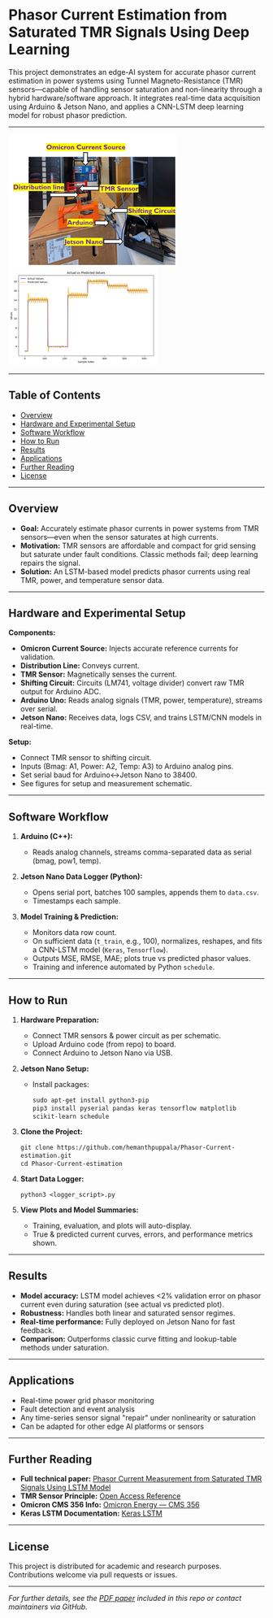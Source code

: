 # Phasor Current Estimation from Saturated TMR Signals Using Deep Learning

This project demonstrates an edge-AI system for accurate phasor current estimation in power systems using Tunnel Magneto-Resistance (TMR) sensors—capable of handling sensor saturation and non-linearity through a hybrid hardware/software approach. It integrates real-time data acquisition using Arduino & Jetson Nano, and applies a CNN-LSTM deep learning model for robust phasor prediction.

---

![Experimental Setup](./ExperimentalSetup.png)
![Actual vs Predicted Values](./Output.png)

---

## Table of Contents

- [Overview](#overview)
- [Hardware and Experimental Setup](#hardware-and-experimental-setup)
- [Software Workflow](#software-workflow)
- [How to Run](#how-to-run)
- [Results](#results)
- [Applications](#applications)
- [Further Reading](#further-reading)
- [License](#license)

---

## Overview

- **Goal:** Accurately estimate phasor currents in power systems from TMR sensors—even when the sensor saturates at high currents.
- **Motivation:** TMR sensors are affordable and compact for grid sensing but saturate under fault conditions. Classic methods fail; deep learning repairs the signal.
- **Solution:** An LSTM-based model predicts phasor currents using real TMR, power, and temperature sensor data.

---

## Hardware and Experimental Setup

**Components:**
- **Omicron Current Source:** Injects accurate reference currents for validation.
- **Distribution Line:** Conveys current.
- **TMR Sensor:** Magnetically senses the current.
- **Shifting Circuit:** Circuits (LM741, voltage divider) convert raw TMR output for Arduino ADC.
- **Arduino Uno:** Reads analog signals (TMR, power, temperature), streams over serial.
- **Jetson Nano:** Receives data, logs CSV, and trains LSTM/CNN models in real-time.

**Setup:**
- Connect TMR sensor to shifting circuit.
- Inputs (Bmag: A1, Power: A2, Temp: A3) to Arduino analog pins.
- Set serial baud for Arduino↔Jetson Nano to 38400.
- See figures for setup and measurement schematic.

---

## Software Workflow

1. **Arduino (C++):**
    - Reads analog channels, streams comma-separated data as serial (bmag, pow1, temp).

2. **Jetson Nano Data Logger (Python):**
    - Opens serial port, batches 100 samples, appends them to `data.csv`.
    - Timestamps each sample.

3. **Model Training & Prediction:**
    - Monitors data row count.
    - On sufficient data (`t_train`, e.g., 100), normalizes, reshapes, and fits a CNN-LSTM model (`Keras`, `Tensorflow`).
    - Outputs MSE, RMSE, MAE; plots true vs predicted phasor values.
    - Training and inference automated by Python `schedule`.

---

## How to Run

1. **Hardware Preparation:**
    - Connect TMR sensors & power circuit as per schematic.
    - Upload Arduino code (from repo) to board.
    - Connect Arduino to Jetson Nano via USB.

2. **Jetson Nano Setup:**
    - Install packages:
      ```
      sudo apt-get install python3-pip
      pip3 install pyserial pandas keras tensorflow matplotlib scikit-learn schedule
      ```

3. **Clone the Project:**
    ```
    git clone https://github.com/hemanthpuppala/Phasor-Current-estimation.git
    cd Phasor-Current-estimation
    ```

4. **Start Data Logger:**
    ```
    python3 <logger_script>.py
    
    ```

5. **View Plots and Model Summaries:**
    - Training, evaluation, and plots will auto-display.
    - True & predicted current curves, errors, and performance metrics shown.

---

## Results

- **Model accuracy:** LSTM model achieves <2% validation error on phasor current even during saturation (see actual vs predicted plot).
- **Robustness:** Handles both linear and saturated sensor regimes.
- **Real-time performance:** Fully deployed on Jetson Nano for fast feedback.
- **Comparison:** Outperforms classic curve fitting and lookup-table methods under saturation.

---

## Applications

- Real-time power grid phasor monitoring
- Fault detection and event analysis
- Any time-series sensor signal "repair" under nonlinearity or saturation
- Can be adapted for other edge AI platforms or sensors

---

## Further Reading

- **Full technical paper:** [Phasor Current Measurement from Saturated TMR Signals Using LSTM Model](./phasor_current_paper.pdf)
- **TMR Sensor Principle:** [Open Access Reference](https://iopscience.iop.org/article/10.1088/1742-6596/2530/1/012017)
- **Omicron CMS 356 Info:** [Omicron Energy — CMS 356](https://www.omicronenergy.com/en/products/cms-356/)
- **Keras LSTM Documentation:** [Keras LSTM](https://keras.io/api/layers/recurrent_layers/lstm/)

---

## License

This project is distributed for academic and research purposes. Contributions welcome via pull requests or issues.

---

*For further details, see the [PDF paper](phasor_current_paper.pdf) included in this repo or contact maintainers via GitHub.*

